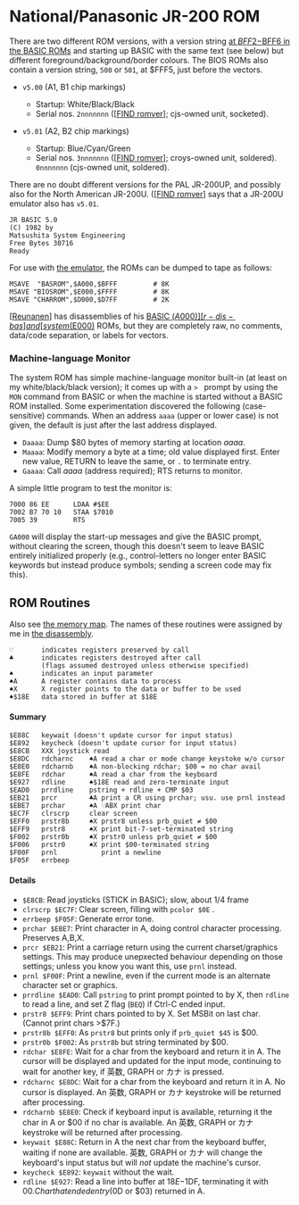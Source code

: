 National/Panasonic JR-200 ROM
=============================

There are two different ROM versions, with a version string [at $BFF2-$BFF6
in the BASIC ROMs][FIND romver] and starting up BASIC with the same text
(see below) but different foreground/background/border colours. The BIOS
ROMs also contain a version string, `500` or `501`, at $FFF5, just before
the vectors.

- `v5.00` (A1, B1 chip markings)
  - Startup: White/Black/Black
  - Serial nos. `2nnnnnnn` ([[FIND romver]]; cjs-owned unit, socketed).

- `v5.01` (A2, B2 chip markings)
  - Startup: Blue/Cyan/Green
  - Serial nos. `3nnnnnnn` ([[FIND romver]]; croys-owned unit, soldered).
    `0nnnnnnn` (cjs-owned unit, soldered).

There are no doubt different versions for the PAL JR-200UP, and possibly
also for the North American JR-200U. ([[FIND romver]] says that a JR-200U
emulator also has `v5.01`.

    JR BASIC 5.0
    (C) 1982 by
    Matsushita System Engineering
    Free Bytes 30716
    Ready

For use with [the emulator][vjr], the ROMs can be dumped to tape as
follows:

    MSAVE  "BASROM",$A000,$BFFF         # 8K
    MSAVE "BIOSROM",$E000,$FFFF         # 8K
    MSAVE "CHARROM",$D000,$D7FF         # 2K

[[Reunanen]] has disassemblies of his [BASIC ($A000)][r-dis-bas] and
[system ($E000)][r-dis-sys] ROMs, but they are completely raw, no
comments, data/code separation, or labels for vectors.

### Machine-language Monitor

The system ROM has simple machine-language monitor built-in (at least
on my white/black/black version); it comes up with a `> ` prompt by
using the `MON` command from BASIC or when the machine is started
without a BASIC ROM installed. Some experimentation discovered the
following (case-sensitive) commands. When an address `aaaa` (upper or
lower case) is not given, the default is just after the last address
displayed.

- `Daaaa`: Dump $80 bytes of memory starting at location _aaaa_.
- `Maaaa`: Modify memory a byte at a time; old value displayed first.
  Enter new value, RETURN to leave the same, or `.` to terminate entry.
- `Gaaaa`: Call _aaaa_ (address required); RTS returns to monitor.

A simple little program to test the monitor is:

    7000 86 EE      LDAA #$EE
    7002 B7 70 10   STAA $7010
    7005 39         RTS

`GA000` will display the start-up messages and give the BASIC prompt,
without clearing the screen, though this doesn't seem to leave BASIC
entirely initialized properly (e.g., control-letters no longer enter
BASIC keywords but instead produce symbols; sending a screen code may
fix this).


ROM Routines
------------

Also see [the memory map](./memory.md). The names of these routines were
assigned by me in [the disassembly][disasm].

    ♡       indicates registers preserved by call
    ♣       indicates registers destroyed after call
            (flags assumed destroyed unless otherwise specified)
    ♠       indicates an input parameter
    ♠A      A register contains data to process
    ♠X      X register points to the data or buffer to be used
    ♠$18E   data stored in buffer at $18E

#### Summary

    $E88C   keywait (doesn't update cursor for input status)
    $E892   keycheck (doesn't update cursor for input status)
    $E8CB   XXX joystick read
    $E8DC   rdcharnc    ♠A read a char or mode change keystoke w/o cursor
    $E8E0   rdcharnb    ♠A non-blocking rdchar; $00 = no char avail
    $E8FE   rdchar      ♠A read a char from the keyboard
    $E927   rdline      ♠$18E read and zero-terminate input
    $EAD0   prrdline    pstring + rdline + CMP $03
    $EB21   prcr        ♣A print a CR using prchar; usu. use prnl instead
    $EBE7   prchar      ♠A ♡ABX print char
    $EC7F   clrscrp     clear screen
    $EFF0   prstr8b     ♠X prstr8 unless prb_quiet ≠ $00
    $EFF9   prstr8      ♠X print bit-7-set-terminated string
    $F002   prstr0b     ♠X prstr0 unless prb_quiet ≠ $00
    $F006   prstr0      ♠X print $00-terminated string
    $F00F   prnl           print a newline
    $F05F   errbeep

#### Details

- `$E8CB`: Read joysticks (STICK in BASIC); slow, about 1/4 frame
- `clrscrp $EC7F`: Clear screen, filling with `pcolor $0E` .
- `errbeep $F05F`: Generate error tone.
- `prchar $EBE7`: Print character in A, doing control character processing.
  Preserves A,B,X.
- `prcr $EB21`: Print a carriage return using the current charset/graphics
  settings. This may produce unepxected behaviour depending on those
  settings; unless you know you want this, use `prnl` instead.
- `prnl $F00F`: Print a newline, even if the current mode is an
  alternate character set or graphics.
- `prrdline $EAD0`: Call `pstring` to print prompt pointed to by X, then
  `rdline` to read a line, and set Z flag (`BEQ`) if Ctrl-C ended input.
- `prstr8 $EFF9`: Print chars pointed to by X. Set MSBit on last char.
  (Cannot print chars \>$7F.)
- `prstr8b $EFF0`: As `prstr8` but prints only if `prb_quiet $45` is $00.
- `prstr0b $F002`: As `prstr8b` but string terminated by $00.
- `rdchar $E8FE`: Wait for a char from the keyboard and return it in A. The
  cursor will be displayed and updated for the input mode, continuing to
  wait for another key, if 英数, GRAPH or カナ is pressed.
- `rdcharnc $E8DC`: Wait for a char from the keyboard and return it
  in A. No cursor is displayed. An 英数, GRAPH or カナ keystroke will be
  returned after processing.
- `rdcharnb $E8E0`: Check if keyboard input is available, returning it
  the char in A or $00 if no char is available. An 英数, GRAPH or カナ
  keystroke will be returned after processing.
- `keywait $E88C`: Return in A the next char from the keyboard buffer,
  waiting if none are available. 英数, GRAPH or カナ will change the
  keyboard's input status but will _not_ update the machine's cursor.
- `keycheck $E892`: `keywait` without the wait.
- `rdline $E927`: Read a line into buffer at $18E-$1DF, terminating it with
  $00. Char that ended entry ($0D or $03) returned in A.



<!-------------------------------------------------------------------->
[FIND romver]: http://www17.plala.or.jp/find_jr200/romver.html
[FIND]: http://www17.plala.or.jp/find_jr200/hard.html
[Reunanen]: http://www.kameli.net/marq/?page_id=1270
[disasm]: https://gitlab.com/retroabandon/panasonic-jr/-/blob/master/Bn-BIOS/B1.dis
[r-dis-bas]: http://www.kameli.net/~marq/jr200/basic.lst
[r-dis-sys]: http://www.kameli.net/~marq/jr200/sysrom.lst
[vjr]: http://www17.plala.or.jp/find_jr200/vjr200_en.html
